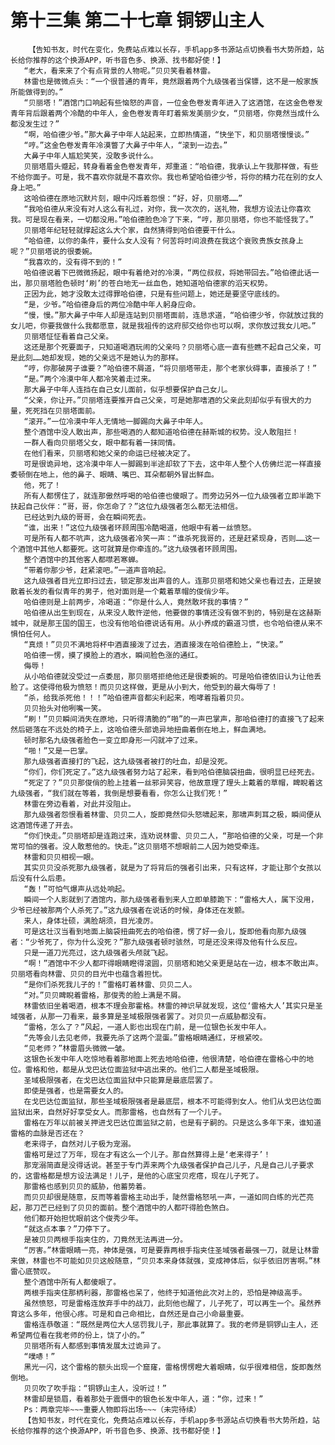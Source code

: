 # 第十三集 第二十七章 铜锣山主人
        【告知书友，时代在变化，免费站点难以长存，手机app多书源站点切换看书大势所趋，站长给你推荐的这个换源APP，听书音色多、换源、找书都好使！】
       “老大，看来来了个有点背景的人物呢。”贝贝笑看着林雷。
       林雷也是微微点头：“一个很普通的青年，竟然跟着两个九级强者当保镖，这不是一般家族所能做得到的。”
       “贝丽塔！”酒馆门口响起有些恼怒的声音，一位金色卷发青年进入了这酒馆，在这金色卷发青年背后跟着两个冷酷的中年人，金色卷发青年盯着紫发美丽少女，“贝丽塔，你竟然当成什么都没发生过？”
       “啊，哈伯德少爷。”那大鼻子中年人站起来，立即热情道，“快坐下，和贝丽塔慢慢谈。”
       “哼。”这金色卷发青年冷漠瞥了大鼻子中年人，“滚到一边去。”
       大鼻子中年人尴尬笑笑，没敢多说什么。
       贝丽塔眉头蹙起，转身看着金色卷发青年，郑重道：“哈伯德，我承认上午我那样做，有些不给你面子。可是，我不喜欢你就是不喜欢你。我也希望哈伯德少爷，将你的精力花在别的女人身上吧。”
       这哈伯德在原地沉默片刻，眼中闪烁着怨恨：“好，好，贝丽塔……”
       “我哈伯德从来没有对人这么有礼过，对你，我一次次的，送礼物，我想方设法让你喜欢我。可是现在看来，一切都没用。”哈伯德脸色冷了下来，“哼，那贝丽塔，你也不能怪我了。”
       贝丽塔年纪轻轻就撑起这么大个家，自然猜得到哈伯德要干什么。
       “哈伯德，以你的条件，要什么女人没有？何苦将时间浪费在我这个衰败贵族女孩身上呢？”贝丽塔说的很委婉。
       “我喜欢的，没有得不到的！”
       哈伯德说着下巴微微扬起，眼中有着绝对的冷漠，“两位叔叔，将她带回去。”哈伯德此话一出，那贝丽塔脸色顿时‘刷’的苍白地无一丝血色，她知道哈伯德家的滔天权势。
       正因为此，她才没敢太过得罪哈伯德，只是有些问题上，她还是要坚守底线的。
       “是，少爷。”哈伯德身后的两位冷酷中年人躬身应命。
       “慢，慢。”那大鼻子中年人却是连站到贝丽塔面前，连恳求道，“哈伯德少爷，你就放过我的女儿吧，你要我做什么我都愿意，就是我祖传的这府邸交给你也可以啊，求你放过我女儿吧。”
       贝丽塔怔怔看着自己父亲。
       这还是那个死要面子，只知道喝酒玩闹的父亲吗？贝丽塔心底一直有些瞧不起自己父亲，可是此刻……她却发现，她的父亲远不是她认为的那样。
       “哼，你那破房子谁要？”哈伯德不屑道，“将贝丽塔带走，那个老家伙碍事，直接杀了！”
       “是。”两个冷漠中年人都冷笑着走过来。
       那大鼻子中年人连挡在自己女儿面前，似乎想要保护自己女儿。
       “父亲，你让开。”贝丽塔连要推开自己父亲，可是她那嗜酒的父亲此刻却似乎有很大的力量，死死挡在贝丽塔面前。
       “滚开。”一位冷漠中年人无情地一脚踢向大鼻子中年人。
       整个酒馆中没人敢出声，那些喝酒的人都知道哈伯德在赫斯城的权势。没人敢阻拦！
       一群人看向贝丽塔父女，眼中都有着一抹同情。
       在他们看来，贝丽塔和她父亲的命运已经被决定了。
       可是很诡异地，这冷漠中年人一脚踢到半途却软了下去，这中年人整个人仿佛烂泥一样直接委顿倒在地上，他的鼻子、眼睛、嘴巴、耳朵都朝外冒出鲜血。
       他，死了！
       所有人都愣住了，就连那傲然呼喝的哈伯德也傻眼了。而旁边另外一位九级强者立即半跪下扶起自己伙伴：“哥，哥，你怎命了？”这位九级强者怎么都无法相信。
       已经达到九级的哥哥，会在瞬间死去。
       “谁，出来！”这位九级强者环顾周围冷酷喝道，他眼中有着一丝愤怒。
       可是所有人都不吭声，这九级强者冷笑一声：“谁杀死我哥的，还是赶紧现身，否则……这一个酒馆中其他人都要死。这可就算是你牵连的。”这九级强者环顾周围。
       整个酒馆中的其他客人都噤若寒蝉。
       “带着你那少爷，赶紧滚吧。”一道声音响起。
       这九级强者目光立即扫过去，锁定那发出声音的人。连那贝丽塔和她父亲也看过去，正是披散着长发的看似青年的男子，他对面则是一个戴着草帽的俊俏少年。
       哈伯德则是上前两步，冷喝道：“你是什么人，竟然敢坏我的事情？”
       哈伯德从出生到现在，从来没人敢忤逆他，他要做的事情还没有做不到的，特别是在这赫斯城中，就是那王国的国王，也没有他哈伯德说话有用。从小养成的霸道习惯，也令哈伯德从来不惧怕任何人。
       “真烦！”贝贝不满地将杯中酒直接泼了过去，酒直接泼在哈伯德脸上，“快滚。”
       哈伯德一愣，摸了摸脸上的酒水，瞬间脸色涨的通红。
       侮辱！
       从小哈伯德就没受过一点委屈，那贝丽塔拒绝他还是很委婉的。可是哈伯德依旧认为让他丢脸了。这使得他极为愤怒！而贝贝这样做，更是从小到大，他受到的最大侮辱了！
       “杀，给我杀死他！！！”哈伯德声音都尖利起来，咆哮着指着贝贝。
       贝贝抬头对他咧嘴一笑。
       “刷！”贝贝瞬间消失在原地，只听得清脆的“啪”的一声巴掌声，那哈伯德打的直接飞了起来然后砸落在不远处的椅子上，这哈伯德头部诡异地扭曲着倒在地上，鲜血满地。
       顿时那名九级强者脸色一变立即身形一闪就冲了过来。
       “啪！”又是一巴掌。
       那九级强者直接打的飞起，这九级强者被打的吐血，却是没死。
       “你们，你们死定了。”这九级强者努力站了起来，看到哈伯德脑袋扭曲，很明显已经死去。
       “死定了？”贝贝那俊俏的脸上挂着一丝邪异笑容，他故意理了理头上戴着的草帽，睥睨着这九级强者，“我们就在等着，我倒是想要看看，你怎么让我们死！”
       林雷在旁边看着，对此并没阻止。
       那九级强者怨恨看着林雷、贝贝二人，旋即竟然仰头怒啸起来，那啸声刺耳之极，瞬间便从这酒馆传递了开去。
       “你们快走。”贝丽塔却是连跑过来，连劝说林雷、贝贝二人，“那哈伯德的父亲，可是一个非常可怕的强者。没人敢惹他的。快走。”这贝丽塔不想眼前二人因为她受牵连。
       林雷和贝贝相视一眼。
       其实贝贝没杀死那九级强者，就是为了将背后的强者引出来，只有这样，才能让那个女孩以后没有什么后患。
       “轰！”可怕气爆声从远处响起。
       瞬间一个人影就到了酒馆内，那九级强者看到来人立即单膝跪下：“雷格大人，属下没用，少爷已经被那两个人杀死了。”这九级强者在说话的时候，身体还在发颤。
       来人，身体壮硕，满脸胡须，目光凌厉。
       可是这壮汉当看到地面上脑袋扭曲死去的哈伯德，愣了好一会儿，旋即他看向那九级强者：“少爷死了，你为什么没死？”那九级强者顿时骇然，可是还没来得及他有什么反应。
       只是一道刀光亮过，这九级强者头颅就飞起。
       “啊！”酒馆中不少人都吓得眼睛瞪得滚圆，贝丽塔和她父亲更是站在一边，根本不敢出声。贝丽塔看向林雷、贝贝的目光中也蕴含着担忧。
       “是你们杀死我儿子的！”雷格盯着林雷、贝贝二人。
       “对。”贝贝睥睨着雷格，那俊秀的脸上满是不屑。
       林雷依旧坐着喝酒，根本不理会那霍格。林雷的神识早就发现，这位‘雷格大人’其实只是圣域强者，从那一刀看来，最多算是圣域极限强者罢了。对贝贝一点威胁都没有。
       “雷格，怎么了？”风起，一道人影也出现在门前，是一位银色长发中年人。
       “先等会儿去见老师，我要先杀了这两个混蛋。”雷格眼睛通红，牙根紧咬。
       “见老师？”林雷眉头微微一皱。
       这银色长发中年人吃惊地看着那地面上死去地哈伯德，他很清楚，哈伯德在雷格心中的地位。雷格和他，都是从戈巴达位面监狱中逃出来的。他们二人都是圣域极限。
       圣域极限强者，在戈巴达位面监狱中只能算是最底层罢了。
       即使是强者，也是需要女人的。
       在戈巴达位面监狱，那些圣域极限强者是最底层，根本不可能得到女人。他们从戈巴达位面监狱出来，自然好好享受女人。而那雷格，也自然有了一个儿子。
       雷格在万年以前被关押进戈巴达位面监狱之前，也是有子嗣的。只是这么多年下来，谁知道雷格的血脉是否还在？
       老来得子，自然对儿子极为宠溺。
       雷格可是过了万年，现在才有这么一个儿子。那自然算得上是‘老来得子’！
       那宠溺简直是没得话说。甚至于专门弄来两个九级强者保护自己儿子，凡是自己儿子要求的，这雷格都是想方设法满足！儿子，是他的心底宝贝疙瘩，现在儿子死了。
       那雷格也感到贝贝的威胁，他蓄势着。
       而贝贝却很是随意，反而等着雷格主动出手，陡然雷格怒吼一声，一道如同白练的光芒亮起，那刀芒已经到了贝贝的面前。整个酒馆中的人都吓得脸色煞白。
       他们都开始担忧眼前这个俊秀少年。
       “就这点本事？”刀停下了。
       是被贝贝两根手指夹住的，刀竟然无法再进一分。
       “厉害。”林雷眼睛一亮，神体是强，可是要靠两根手指夹住圣域强者最强一刀，就是让林雷来做，林雷也不可能如贝贝这般随意，“贝贝本来身体就强，变成神体后，似乎依旧厉害啊。”林雷心底赞叹。
       整个酒馆中所有人都傻眼了。
       两根手指夹住那柄利器，那雷格也呆了，他终于知道他此次对上的，恐怕是神级高手。
       虽然愤怒，可是雷格连放弃手中的战刀，此刻他也醒了，儿子死了，可以再生一个。虽然养育这么多年，他很心疼。可是和自己命相比，自然还是自己小命最重要。
       雷格连恭敬道：“既然是两位大人惩罚我儿子，那此事就算了。我的老师是铜锣山主人，还希望两位看在我老师的份上，饶了小的。”
       贝丽塔所有人都感到事情发展太过诡异了。
       “噗哧！”
       黑光一闪，这个雷格的额头出现一个窟窿，雷格愣愣瞪大着眼睛，似乎很难相信，旋即轰然倒地。
       贝贝吹了吹手指：“铜锣山主人，没听过！”
       林雷却是锁眉，看着那处于震慑中的银色长发中年人，道：“你，过来！”
       Ps：两章完毕~~~重要人物即将出场~~~（未完待续）
       【告知书友，时代在变化，免费站点难以长存，手机app多书源站点切换看书大势所趋，站长给你推荐的这个换源APP，听书音色多、换源、找书都好使！】